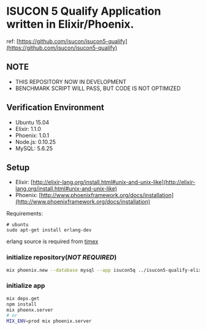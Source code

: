 # ISUCON 5 Qualify Application written in Elixir/Phoenix.

ref: [https://github.com/isucon/isucon5-qualify](https://github.com/isucon/isucon5-qualify)

## NOTE

* THIS REPOSITORY NOW IN DEVELOPMENT
* BENCHMARK SCRIPT WILL PASS, BUT CODE IS NOT OPTIMIZED

## Verification Environment

* Ubuntu 15.04
* Elixir: 1.1.0
* Phoenix: 1.0.1
* Node.js: 0.10.25
* MySQL: 5.6.25

## Setup

* Elixir: [http://elixir-lang.org/install.html#unix-and-unix-like](http://elixir-lang.org/install.html#unix-and-unix-like)
* Phoenix: [http://www.phoenixframework.org/docs/installation](http://www.phoenixframework.org/docs/installation)

Requirements:

```
# ubuntu
sudo apt-get install erlang-dev
```

erlang source is required from [timex](https://github.com/bitwalker/timex)

### initialize repository(*NOT REQUIRED*)

```bash
mix phoenix.new --database mysql --app isucon5q ../isucon5-qualify-elixir
```

### initialize app

```bash
mix deps.get
npm install
mix phoenx.server
# or
MIX_ENV=prod mix phoenix.server
```
